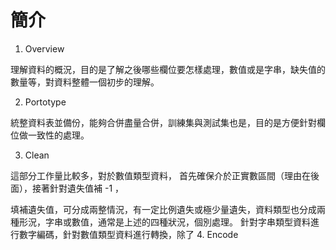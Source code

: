 
# 簡介

1. Overview

理解資料的概況，目的是了解之後哪些欄位要怎樣處理，數值或是字串，缺失值的數量等，對資料整體一個初步的理解。

2. Portotype

統整資料表並備份，能夠合併盡量合併，訓練集與測試集也是，目的是方便針對欄位做一致性的處理。

3. Clean

這部分工作量比較多，對於數值類型資料， 首先確保介於正實數區間（理由在後面），接著針對遺失值補 -1 ，

填補遺失值，可分成兩整情況，有一定比例遺失或極少量遺失，資料類型也分成兩種形況，字串或數值，通常是上述的四種狀況，個別處理。
針對字串類型資料進行數字編碼，針對數值類型資料進行轉換，除了
4. Encode
